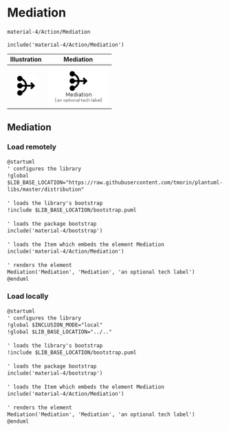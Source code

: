 # Mediation


```text
material-4/Action/Mediation
```

```text
include('material-4/Action/Mediation')
```



| Illustration | Mediation |
| :---: | :---: |
| ![illustration for Illustration](../../material-4/Action/Mediation.png) | ![illustration for Mediation](../../material-4/Action/Mediation.Local.png) |




## Mediation

### Load remotely
```plantuml
@startuml
' configures the library
!global $LIB_BASE_LOCATION="https://raw.githubusercontent.com/tmorin/plantuml-libs/master/distribution"

' loads the library's bootstrap
!include $LIB_BASE_LOCATION/bootstrap.puml

' loads the package bootstrap
include('material-4/bootstrap')

' loads the Item which embeds the element Mediation
include('material-4/Action/Mediation')

' renders the element
Mediation('Mediation', 'Mediation', 'an optional tech label')
@enduml
```

### Load locally
```plantuml
@startuml
' configures the library
!global $INCLUSION_MODE="local"
!global $LIB_BASE_LOCATION="../.."

' loads the library's bootstrap
!include $LIB_BASE_LOCATION/bootstrap.puml

' loads the package bootstrap
include('material-4/bootstrap')

' loads the Item which embeds the element Mediation
include('material-4/Action/Mediation')

' renders the element
Mediation('Mediation', 'Mediation', 'an optional tech label')
@enduml
```

